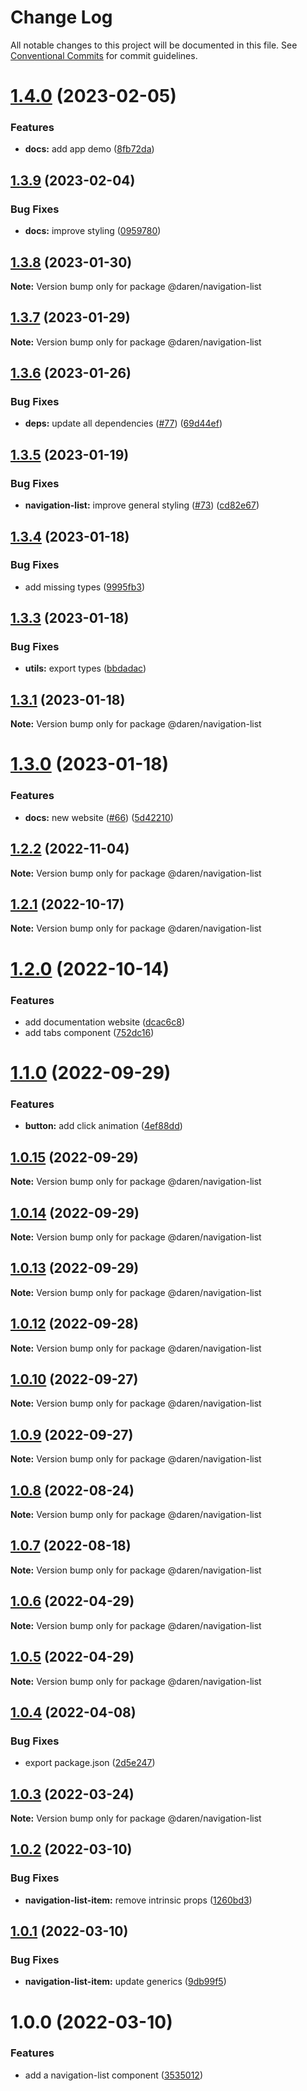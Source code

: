 # Change Log

All notable changes to this project will be documented in this file.
See [Conventional Commits](https://conventionalcommits.org) for commit guidelines.

# [1.4.0](https://github.com/darenmalfait/darenui/compare/@daren/navigation-list@1.3.9...@daren/navigation-list@1.4.0) (2023-02-05)


### Features

* **docs:** add app demo ([8fb72da](https://github.com/darenmalfait/darenui/commit/8fb72daa705a24049305db09941b13d08ceae822))





## [1.3.9](https://github.com/darenmalfait/darenui/compare/@daren/navigation-list@1.3.8...@daren/navigation-list@1.3.9) (2023-02-04)


### Bug Fixes

* **docs:** improve styling ([0959780](https://github.com/darenmalfait/darenui/commit/09597807a42c84fe37b6bda8d387c84110336452))





## [1.3.8](https://github.com/darenmalfait/darenui/compare/@daren/navigation-list@1.3.7...@daren/navigation-list@1.3.8) (2023-01-30)

**Note:** Version bump only for package @daren/navigation-list





## [1.3.7](https://github.com/darenmalfait/darenui/compare/@daren/navigation-list@1.3.6...@daren/navigation-list@1.3.7) (2023-01-29)

**Note:** Version bump only for package @daren/navigation-list





## [1.3.6](https://github.com/darenmalfait/darenui/compare/@daren/navigation-list@1.3.5...@daren/navigation-list@1.3.6) (2023-01-26)


### Bug Fixes

* **deps:** update all dependencies ([#77](https://github.com/darenmalfait/darenui/issues/77)) ([69d44ef](https://github.com/darenmalfait/darenui/commit/69d44ef9d89e649d145e5094702d19d992c00277))





## [1.3.5](https://github.com/darenmalfait/darenui/compare/@daren/navigation-list@1.3.4...@daren/navigation-list@1.3.5) (2023-01-19)


### Bug Fixes

* **navigation-list:** improve general styling ([#73](https://github.com/darenmalfait/darenui/issues/73)) ([cd82e67](https://github.com/darenmalfait/darenui/commit/cd82e67e8b18806c5c666ac2732fd8d168b343cd))





## [1.3.4](https://github.com/darenmalfait/darenui/compare/@daren/navigation-list@1.3.3...@daren/navigation-list@1.3.4) (2023-01-18)


### Bug Fixes

* add missing types ([9995fb3](https://github.com/darenmalfait/darenui/commit/9995fb35e1e6a95a4b33be2ee140ec3fc7486b8d))





## [1.3.3](https://github.com/darenmalfait/darenui/compare/@daren/navigation-list@1.3.1...@daren/navigation-list@1.3.3) (2023-01-18)


### Bug Fixes

* **utils:** export types ([bbdadac](https://github.com/darenmalfait/darenui/commit/bbdadace754fa21cae5ed7e7fe4e249ab7143bc6))





## [1.3.1](https://github.com/darenmalfait/darenui/compare/@daren/navigation-list@1.3.0...@daren/navigation-list@1.3.1) (2023-01-18)

**Note:** Version bump only for package @daren/navigation-list





# [1.3.0](https://github.com/darenmalfait/darenui/compare/@daren/navigation-list@1.2.6...@daren/navigation-list@1.3.0) (2023-01-18)


### Features

* **docs:** new website ([#66](https://github.com/darenmalfait/darenui/issues/66)) ([5d42210](https://github.com/darenmalfait/darenui/commit/5d42210b72e68561a03b891fec5c255fbba5f274))





## [1.2.2](https://github.com/darenmalfait/darenui/compare/@daren/navigation-list@1.2.1...@daren/navigation-list@1.2.2) (2022-11-04)

**Note:** Version bump only for package @daren/navigation-list

## [1.2.1](https://github.com/darenmalfait/darenui/compare/@daren/navigation-list@1.2.0...@daren/navigation-list@1.2.1) (2022-10-17)

**Note:** Version bump only for package @daren/navigation-list

# [1.2.0](https://github.com/darenmalfait/darenui/compare/@daren/navigation-list@1.1.0...@daren/navigation-list@1.2.0) (2022-10-14)

### Features

- add documentation website ([dcac6c8](https://github.com/darenmalfait/darenui/commit/dcac6c846bdb6febc3587ab6b3edb0dfdec5a63d))
- add tabs component ([752dc16](https://github.com/darenmalfait/darenui/commit/752dc16448f0abe47af1c4f32459cf2ac741a40c))

# [1.1.0](https://github.com/darenmalfait/darenui/compare/@daren/navigation-list@1.0.15...@daren/navigation-list@1.1.0) (2022-09-29)

### Features

- **button:** add click animation ([4ef88dd](https://github.com/darenmalfait/darenui/commit/4ef88dd88dbcf3411b3bfdd8250323b6e7338fb7))

## [1.0.15](https://github.com/darenmalfait/darenui/compare/@daren/navigation-list@1.0.14...@daren/navigation-list@1.0.15) (2022-09-29)

**Note:** Version bump only for package @daren/navigation-list

## [1.0.14](https://github.com/darenmalfait/darenui/compare/@daren/navigation-list@1.0.13...@daren/navigation-list@1.0.14) (2022-09-29)

**Note:** Version bump only for package @daren/navigation-list

## [1.0.13](https://github.com/darenmalfait/darenui/compare/@daren/navigation-list@1.0.12...@daren/navigation-list@1.0.13) (2022-09-29)

**Note:** Version bump only for package @daren/navigation-list

## [1.0.12](https://github.com/darenmalfait/darenui/compare/@daren/navigation-list@1.0.10...@daren/navigation-list@1.0.12) (2022-09-28)

**Note:** Version bump only for package @daren/navigation-list

## [1.0.10](https://github.com/darenmalfait/darenui/compare/@daren/navigation-list@1.0.9...@daren/navigation-list@1.0.10) (2022-09-27)

**Note:** Version bump only for package @daren/navigation-list

## [1.0.9](https://github.com/darenmalfait/darenui/compare/@daren/navigation-list@1.0.8...@daren/navigation-list@1.0.9) (2022-09-27)

**Note:** Version bump only for package @daren/navigation-list

## [1.0.8](https://github.com/darenmalfait/darenui/compare/@daren/navigation-list@1.0.7...@daren/navigation-list@1.0.8) (2022-08-24)

**Note:** Version bump only for package @daren/navigation-list

## [1.0.7](https://github.com/darenmalfait/darenui/compare/@daren/navigation-list@1.0.6...@daren/navigation-list@1.0.7) (2022-08-18)

**Note:** Version bump only for package @daren/navigation-list

## [1.0.6](https://github.com/darenmalfait/darenui/compare/@daren/navigation-list@1.0.5...@daren/navigation-list@1.0.6) (2022-04-29)

**Note:** Version bump only for package @daren/navigation-list

## [1.0.5](https://github.com/darenmalfait/darenui/compare/@daren/navigation-list@1.0.4...@daren/navigation-list@1.0.5) (2022-04-29)

**Note:** Version bump only for package @daren/navigation-list

## [1.0.4](https://github.com/darenmalfait/darenui/compare/@daren/navigation-list@1.0.3...@daren/navigation-list@1.0.4) (2022-04-08)

### Bug Fixes

- export package.json ([2d5e247](https://github.com/darenmalfait/darenui/commit/2d5e24797a289b7507666bf67d954fc93be33d8f))

## [1.0.3](https://github.com/darenmalfait/darenui/compare/@daren/navigation-list@1.0.2...@daren/navigation-list@1.0.3) (2022-03-24)

**Note:** Version bump only for package @daren/navigation-list

## [1.0.2](https://github.com/darenmalfait/darenui/compare/@daren/navigation-list@1.0.1...@daren/navigation-list@1.0.2) (2022-03-10)

### Bug Fixes

- **navigation-list-item:** remove intrinsic props ([1260bd3](https://github.com/darenmalfait/darenui/commit/1260bd3ff9f0ffb97bcdd9dfbbfd2112da1ce82a))

## [1.0.1](https://github.com/darenmalfait/darenui/compare/@daren/navigation-list@1.0.0...@daren/navigation-list@1.0.1) (2022-03-10)

### Bug Fixes

- **navigation-list-item:** update generics ([9db99f5](https://github.com/darenmalfait/darenui/commit/9db99f5df862e1b682c64caff40231bddd50249e))

# 1.0.0 (2022-03-10)

### Features

- add a navigation-list component ([3535012](https://github.com/darenmalfait/darenui/commit/3535012d39926ef580f34fd5b5af3ba133c25642))
